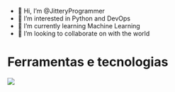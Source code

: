 - 👋 Hi, I’m @JitteryProgrammer
- 👀 I’m interested in Python and DevOps
- 🌱 I’m currently learning Machine Learning
- 💞️ I’m looking to collaborate on with the world

# Ferramentas e tecnologias
<img src="https://cdn.jsdelivr.net/gh/devicons/devicon/icons/python/python-original.svg" />

